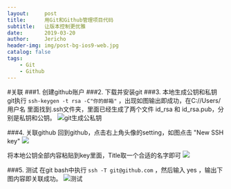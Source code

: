 ```yaml
---
layout:     post
title:      用Git和Github管理项目代码
subtitle:   让版本控制更优雅
date:       2019-03-20
author:     Jericho
header-img: img/post-bg-ios9-web.jpg
catalog: false
tags:
    - Git
    - Github
---
```

#关联
###1. 创建github账户
###2. 下载并安装git
###3. 本地生成公钥和私钥
git执行 `ssh-keygen -t rsa -C"你的邮箱"` ，出现如图输出即成功，在C://Users/用户名  里面找到.ssh文件夹，里面已经生成了两个文件 id_rsa 和 id_rsa.pub，分别是私钥和公钥。
![git生成公私钥](/article-pic/20-52-14.jpg)

###4. 关联github
回到github，点击右上角头像的setting，如图点击 "New SSH key" 
![](/article-pic/21-02-36.jpg)

将本地公钥全部内容粘贴到key里面，Title取一个合适的名字即可
![](/article-pic/21-04-54.jpg)

###5. 测试
在git bash中执行 `ssh -T git@github.com` ，然后输入 yes ，输出下图内容即关联成功。
![测试](/article-pic/21-08-15.jpg)
